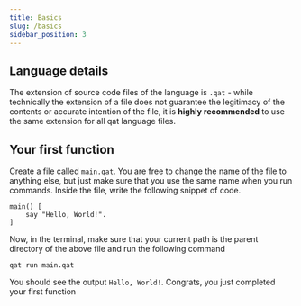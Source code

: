 ```yaml
---
title: Basics
slug: /basics
sidebar_position: 3
---
```


## Language details

The extension of source code files of the language is `.qat` - while technically the extension of a file does not guarantee the legitimacy of the contents or accurate intention of the file, it is **highly recommended** to use the same extension for all qat language files.

## Your first function

Create a file called `main.qat`. You are free to change the name of the file to anything else, but just make sure that you use the same name when you run commands. Inside the file, write the following snippet of code.

```qat
main() [
    say "Hello, World!".
]
```

Now, in the terminal, make sure that your current path is the parent directory of the above file and run the following command

```
qat run main.qat
```

You should see the output `Hello, World!`. Congrats, you just completed your first function
